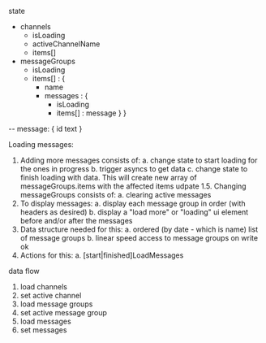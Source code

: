 state
- channels
	- isLoading
	- activeChannelName
	- items[]
- messageGroups
	- isLoading
	- items[] : {
		- name
		- messages : {
			- isLoading
			- items[] : message
		}
	}

-- message:
	{
		id
		text
	}

Loading messages:
1. Adding more messages consists of:
	a. change state to start loading for the ones in progress
	b. trigger asyncs to get data
	c. change state to finish loading with data.  This will create new array of messageGroups.items 
	with the affected items udpate
1.5.  Changing messageGroups consists of:
	a. clearing active messages
2. To display messages:
	a. display each message group in order (with headers as desired)
	b. display a "load more" or "loading" ui element before and/or after the messages 
3. Data structure needed for this:
	a. ordered (by date - which is name) list of message groups
	b. linear speed access to message groups on write ok
4. Actions for this:
	a. [start|finished]LoadMessages

data flow
1. load channels
2. set active channel
3. load message groups
4. set active message group
5. load messages
6. set messages